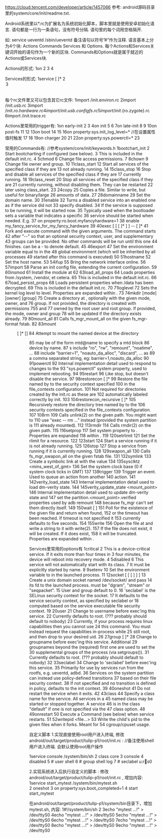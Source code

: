 https://cloud.tencent.com/developer/article/1457066
参考: android源码目录里的system/core/init/readme.txt.


Android系统里以*.rc为扩展名为系统初始化脚本，脚本里就是使用安卓初始化语言.
语句都是一行为一条语句，没有符号分隔. 语句里的每个词用空格隔开.

如: service ueventd /sbin/ueventd
备注语句以符号”#”作为注释.
语言基本上分为4个块: Actions Commands Services 和 Options.
每个Actions和Services关键词开始的语句作为一个新的区块.
Commands和Options就是属于就近的Actions或Services块. 

Actions的形式:
1on <trigger>
2   <command>
3   <command>
4   <command>


Services的形式:
1service <name> <pathname> [ <argument> ]*
2   <option>
3   <option>



每个rc文件里又可以包含其它rc文件:
1import /init.environ.rc
2import /init.usb.rc
3import /init.${ro.hardware}.rc
4import /init.usb.configfs.rc
5import /init.${ro.zygote}.rc
6import /init.trace.rc


Actions里常用的trigger有:
1on early-init
2    <command>
3
4on init
5    <command>
6
7on late-init
8    <command>
9
10on post-fs
11   <command>
12
13on boot
14   <command>
15
16on property:sys.init_log_level=*  //在设置属性值时触发
17   <command>
18
19on charger
20   <command>
21
22on property:sys.powerctl=*
23   <command>


常用的Commands有:
//参考system/core/init/keywords.h
1bootchart_init
2   Start bootcharting if configured (see below).
3   This is included in the default init.rc.
4
5chmod <octal-mode> <path>
6   Change file access permissions.
7
8chown <owner> <group> <path>
9   Change file owner and group.
10
11class_start <serviceclass>
12   Start all services of the specified class if they are
13   not already running.
14
15class_stop <serviceclass>
16   Stop and disable all services of the specified class if they are
17   currently running.
18
19class_reset <serviceclass>
20   Stop all services of the specified class if they are
21   currently running, without disabling them. They can be restarted
22   later using class_start.
23
24copy <src> <dst>
25   Copies a file. Similar to write, but useful for binary/large
26   amounts of data.
27
28domainname <name>
29   Set the domain name.
30
31enable <servicename>
32   Turns a disabled service into an enabled one as if the service did not
33   specify disabled.
34   If the service is supposed to be running, it will be started now.
35   Typically used when the bootloader sets a variable that indicates a specific
36   service should be started when needed. E.g.
37     on property:ro.boot.myfancyhardware=1
38        enable my_fancy_service_for_my_fancy_hardware
39
40exec [ <seclabel> [ <user> [ <group> ]* ] ] -- <command> [ <argument> ]*
41   Fork and execute command with the given arguments. The command starts
42   after "--" so that an optional security context, user, and supplementary
43   groups can be provided. No other commands will be run until this one
44   finishes. <seclabel> can be a - to denote default.
45
46export <name> <value>
47   Set the environment variable <name> equal to <value> in the
48   global environment (which will be inherited by all processes
49   started after this command is executed)
50
51hostname <name>
52   Set the host name.
53
54ifup <interface>
55   Bring the network interface <interface> online.
56
57import <filename>
58   Parse an init config file, extending the current configuration.
59
60insmod <path>
61   Install the module at <path>
62
63load_all_props
64   Loads properties from /system, /vendor, et cetera.
65   This is included in the default init.rc.
66
67load_persist_props
68   Loads persistent properties when /data has been decrypted.
69   This is included in the default init.rc.
70
71loglevel <level>
72   Sets the kernel log level to level. Properties are expanded within <level>.
73
74mkdir <path> [mode] [owner] [group]
75   Create a directory at <path>, optionally with the given mode, owner, and
76   group. If not provided, the directory is created with permissions 755 and
77   owned by the root user and root group. If provided, the mode, owner and group
78   will be updated if the directory exists already.
79
80mount_all <fstab>
81   Calls fs_mgr_mount_all on the given fs_mgr-format fstab.
82
83mount <type> <device> <dir> [ <flag> ]* [<options>]
84   Attempt to mount the named device at the directory <dir>
85   <device> may be of the form mtd@name to specify a mtd block
86   device by name.
87   <flag>s include "ro", "rw", "remount", "noatime", ...
88   <options> include "barrier=1", "noauto_da_alloc", "discard", ... as
89   a comma separated string, eg: barrier=1,noauto_da_alloc
90
91powerctl
92   Internal implementation detail used to respond to changes to the
93   "sys.powerctl" system property, used to implement rebooting.
94
95restart <service>
96   Like stop, but doesn't disable the service.
97
98restorecon <path> [ <path> ]*
99   Restore the file named by <path> to the security context specified
100   in the file_contexts configuration.
101   Not required for directories created by the init.rc as these are
102   automatically labeled correctly by init.
103
104restorecon_recursive <path> [ <path> ]*
105   Recursively restore the directory tree named by <path> to the
106   security contexts specified in the file_contexts configuration.
107
108rm <path>
109   Calls unlink(2) on the given path. You might want to
110   use "exec -- rm ..." instead (provided the system partition is
111   already mounted).
112
113rmdir <path>
114   Calls rmdir(2) on the given path.
115
116setprop <name> <value>
117   Set system property <name> to <value>. Properties are expanded
118   within <value>.
119
120setrlimit <resource> <cur> <max>
121   Set the rlimit for a resource.
122
123start <service>
124   Start a service running if it is not already running.
125
126stop <service>
127   Stop a service from running if it is currently running.
128
129swapon_all <fstab>
130   Calls fs_mgr_swapon_all on the given fstab file.
131
132symlink <target> <path>
133   Create a symbolic link at <path> with the value <target>
134
135sysclktz <mins_west_of_gmt>
136   Set the system clock base (0 if system clock ticks in GMT)
137
138trigger <event>
139   Trigger an event.  Used to queue an action from another
140   action.
141
142verity_load_state
143   Internal implementation detail used to load dm-verity state.
144
145verity_update_state <mount_point>
146   Internal implementation detail used to update dm-verity state and
147   set the partition.<mount_point>.verified properties used by adb remount
148   because fs_mgr can't set them directly itself.
149
150wait <path> [ <timeout> ]
151   Poll for the existence of the given file and return when found,
152   or the timeout has been reached. If timeout is not specified it
153   currently defaults to five seconds.
154
155write <path> <content>
156   Open the file at <path> and write a string to it with write(2).
157   If the file does not exist, it will be created. If it does exist,
158   it will be truncated. Properties are expanded within <content>.



Services里常用的options有
1critical
2  This is a device-critical service. If it exits more than four times in
3  four minutes, the device will reboot into recovery mode.
4
5disabled
6  This service will not automatically start with its class.
7  It must be explicitly started by name.
8
9setenv <name> <value>
10  Set the environment variable <name> to <value> in the launched process.
11
12socket <name> <type> <perm> [ <user> [ <group> [ <seclabel> ] ] ]
13  Create a unix domain socket named /dev/socket/<name> and pass
14  its fd to the launched process.  <type> must be "dgram", "stream" or "seqpacket".
15  User and group default to 0.
16  'seclabel' is the SELinux security context for the socket.
17  It defaults to the service security context, as specified by seclabel or
18  computed based on the service executable file security context.
19
20user <username>
21  Change to username before exec'ing this service.
22  Currently defaults to root.  (??? probably should default to nobody)
23  Currently, if your process requires linux capabilities then you cannot use
24  this command. You must instead request the capabilities in-process while
25  still root, and then drop to your desired uid.
26
27group <groupname> [ <groupname> ]*
28  Change to groupname before exec'ing this service.  Additional
29  groupnames beyond the (required) first one are used to set the
30  supplemental groups of the process (via setgroups()).
31  Currently defaults to root.  (??? probably should default to nobody)
32
33seclabel <seclabel>
34  Change to 'seclabel' before exec'ing this service.
35  Primarily for use by services run from the rootfs, e.g. ueventd, adbd.
36  Services on the system partition can instead use policy-defined transitions
37  based on their file security context.
38  If not specified and no transition is defined in policy, defaults to the init context.
39
40oneshot
41  Do not restart the service when it exits.
42
43class <name>
44  Specify a class name for the service.  All services in a
45  named class may be started or stopped together.  A service
46  is in the class "default" if one is not specified via the
47  class option.
48
49onrestart
50  Execute a Command (see below) when service restarts.
51
52writepid <file...>
53  Write the child's pid to the given files when it forks. Meant for
54  cgroup/cpuset usage.



自定义脚本
1.实现直接使用root用户进入终端, 修改android/out/target/product/tulip-p1/root/init.rc :
//备注使用shell用户进入终端. 会默认使用root用户操作

1service console /system/bin/sh
2     class core
3     console
4     disabled
5 #    user shell
6 #    group shell log
7 #    seclabel u:r:shell:s0

2.实现系统进入后执行自定义的脚本 :
修改android/out/target/product/tulip-p1/root/init.rc , 增加内容:
1service start_mytest /system/bin/mytest.sh    
2    oneshot
3    on property:sys.boot_completed=1
4    start start_mytest

在android/out/target/product/tulip-p1/system/bin目录下，增加mytest.sh, 内容:
1#!/system/bin/sh
2
3echo "mytest ...!" > /dev/ttyS0
4echo "mytest ...!" > /dev/ttyS0
5echo "mytest ...!" > /dev/ttyS0
6echo "mytest ...!" > /dev/ttyS0
7echo "mytest ...!" > /dev/ttyS0
8echo "mytest ...!" > /dev/ttyS0
9echo "mytest ...!" > /dev/ttyS0